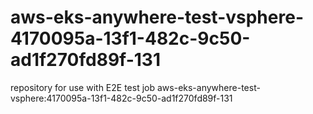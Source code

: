 # aws-eks-anywhere-test-vsphere-4170095a-13f1-482c-9c50-ad1f270fd89f-131
repository for use with E2E test job aws-eks-anywhere-test-vsphere:4170095a-13f1-482c-9c50-ad1f270fd89f-131
